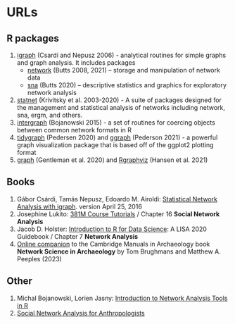 # URLs

## R packages

  1. [igraph](https://igraph.org/) (Csardi and Nepusz 2006) - analytical routines for simple graphs and graph analysis. It includes packages
     - [network](https://www.jstatsoft.org/article/view/v024i02) (Butts 2008, 2021) – storage and manipulation of network data
     - [sna](https://www.jstatsoft.org/article/view/v024i06) (Butts 2020) – descriptive statistics and graphics for exploratory network analysis   
  3. [statnet](http://statnet.org/) (Krivitsky et al. 2003-2020) - A suite of packages designed for the management and statistical analysis of networks including network, sna, ergm, and others.
  4. [intergraph](https://cran.r-project.org/web/packages/intergraph/intergraph.pdf) (Bojanowski 2015) - a set of routines for coercing objects between common network formats in R
  5. [tidygraph](https://cran.r-project.org/web/packages/tidygraph/index.html) (Pedersen 2020) and [ggraph](https://cran.r-project.org/package=ggraph) (Pederson 2021) - a powerful graph visualization package that is based off of the ggplot2 plotting format
  6. [graph](https://academic.oup.com/bioinformatics/article/21/1/135/212347) (Gentleman et al. 2020) and [Rgraphviz](https://www.bioconductor.org/packages/release/bioc/html/Rgraphviz.html) (Hansen et al. 2021)

## Books

  1. Gábor Csárdi, Tamás Nepusz, Edoardo M. Airoldi: [Statistical Network Analysis with igraph](https://dl.icdst.org/pdfs/files3/8d615482cb83825fff008346d7fc666b.pdf). version April 25, 2016
  2. Josephine Lukito: [381M Course Tutorials](https://bookdown.org/josephine_lukito/j381m_tutorials/id_16-igraph.html) / Chapter 16 **Social Network Analysis**
  3. Jacob D. Holster: [Introduction to R for Data Science](https://bookdown.org/jdholster1/idsr/network-analysis.html): A LISA 2020 Guidebook / Chapter 7 **Network Analysis**
  5. [Online companion](https://book.archnetworks.net)  to the Cambridge Manuals in Archaeology book **Network Science in Archaeology** by Tom Brughmans and Matthew A. Peeples (2023)

## Other

  1. Michal Bojanowski, Lorien Jasny: [Introduction to Network Analysis Tools in R](https://statnet.org/workshop-intro-sna-tools/)
  1. [Social Network Analysis for Anthropologists](https://eehh-stanford.github.io/SNA-workshop/intro-igraph.html)



